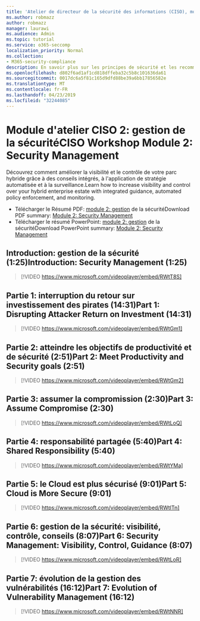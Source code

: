 ```yaml
---
title: 'Atelier de directeur de la sécurité des informations (CISO), module 2: gestion de la sécurité'
ms.author: robmazz
author: robmazz
manager: laurawi
ms.audience: Admin
ms.topic: tutorial
ms.service: o365-seccomp
localization_priority: Normal
ms.collection:
- M365-security-compliance
description: En savoir plus sur les principes de sécurité et les recommandations pour la modernisation de la sécurité dans votre organisation.
ms.openlocfilehash: d802f6ad1af1cd818dffeba32c5b8c101636da61
ms.sourcegitcommit: 0017dc6a5f81c165d9dfd88be39a6bb17856582e
ms.translationtype: MT
ms.contentlocale: fr-FR
ms.lasthandoff: 04/23/2019
ms.locfileid: "32244085"
---
```

# <a name="ciso-workshop-module-2-security-management"></a><span data-ttu-id="8eb56-103">Module d'atelier CISO 2: gestion de la sécurité</span><span class="sxs-lookup"><span data-stu-id="8eb56-103">CISO Workshop Module 2: Security Management</span></span> 

<span data-ttu-id="8eb56-104">Découvrez comment améliorer la visibilité et le contrôle de votre parc hybride grâce à des conseils intégrés, à l'application de stratégie automatisée et à la surveillance.</span><span class="sxs-lookup"><span data-stu-id="8eb56-104">Learn how to increase visibility and control over your hybrid enterprise estate with integrated guidance, automated policy enforcement, and monitoring.</span></span>

- <span data-ttu-id="8eb56-105">Télécharger le Résumé PDF: [module 2: gestion](media/ciso-workshop-2-security-management.pdf) de la sécurité</span><span class="sxs-lookup"><span data-stu-id="8eb56-105">Download PDF summary: [Module 2: Security Management](media/ciso-workshop-2-security-management.pdf)</span></span>
- <span data-ttu-id="8eb56-106">Télécharger le résumé PowerPoint: [module 2: gestion](https://docs.microsoft.com/office365/securitycompliance/media/ciso-workshop-2-security-management.pptx) de la sécurité</span><span class="sxs-lookup"><span data-stu-id="8eb56-106">Download PowerPoint summary: [Module 2: Security Management](https://docs.microsoft.com/office365/securitycompliance/media/ciso-workshop-2-security-management.pptx)</span></span>

## <a name="introduction-security-management-125"></a><span data-ttu-id="8eb56-107">Introduction: gestion de la sécurité (1:25)</span><span class="sxs-lookup"><span data-stu-id="8eb56-107">Introduction: Security Management (1:25)</span></span>

> [!VIDEO https://www.microsoft.com/videoplayer/embed/RWtT8S]

## <a name="part-1-disrupting-attacker-return-on-investment-1431"></a><span data-ttu-id="8eb56-108">Partie 1: interruption du retour sur investissement des pirates (14:31)</span><span class="sxs-lookup"><span data-stu-id="8eb56-108">Part 1: Disrupting Attacker Return on Investment (14:31)</span></span>

> [!VIDEO https://www.microsoft.com/videoplayer/embed/RWtGm1]

## <a name="part-2-meet-productivity-and-security-goals-251"></a><span data-ttu-id="8eb56-109">Partie 2: atteindre les objectifs de productivité et de sécurité (2:51)</span><span class="sxs-lookup"><span data-stu-id="8eb56-109">Part 2: Meet Productivity and Security goals (2:51)</span></span>

> [!VIDEO https://www.microsoft.com/videoplayer/embed/RWtGm2]

## <a name="part-3-assume-compromise-230"></a><span data-ttu-id="8eb56-110">Partie 3: assumer la compromission (2:30)</span><span class="sxs-lookup"><span data-stu-id="8eb56-110">Part 3: Assume Compromise (2:30)</span></span>

> [!VIDEO https://www.microsoft.com/videoplayer/embed/RWtLoQ]

## <a name="part-4-shared-responsibility-540"></a><span data-ttu-id="8eb56-111">Partie 4: responsabilité partagée (5:40)</span><span class="sxs-lookup"><span data-stu-id="8eb56-111">Part 4: Shared Responsibility (5:40)</span></span>

> [!VIDEO https://www.microsoft.com/videoplayer/embed/RWtYMa]

## <a name="part-5-cloud-is-more-secure-901"></a><span data-ttu-id="8eb56-112">Partie 5: le Cloud est plus sécurisé (9:01)</span><span class="sxs-lookup"><span data-stu-id="8eb56-112">Part 5: Cloud is More Secure (9:01)</span></span>

> [!VIDEO https://www.microsoft.com/videoplayer/embed/RWtITn]

## <a name="part-6-security-management-visibility-control-guidance-807"></a><span data-ttu-id="8eb56-113">Partie 6: gestion de la sécurité: visibilité, contrôle, conseils (8:07)</span><span class="sxs-lookup"><span data-stu-id="8eb56-113">Part 6: Security Management: Visibility, Control, Guidance (8:07)</span></span>

> [!VIDEO https://www.microsoft.com/videoplayer/embed/RWtLoR]

## <a name="part-7-evolution-of-vulnerability-management-1612"></a><span data-ttu-id="8eb56-114">Partie 7: évolution de la gestion des vulnérabilités (16:12)</span><span class="sxs-lookup"><span data-stu-id="8eb56-114">Part 7: Evolution of Vulnerability Management (16:12)</span></span>

> [!VIDEO https://www.microsoft.com/videoplayer/embed/RWtNNR]